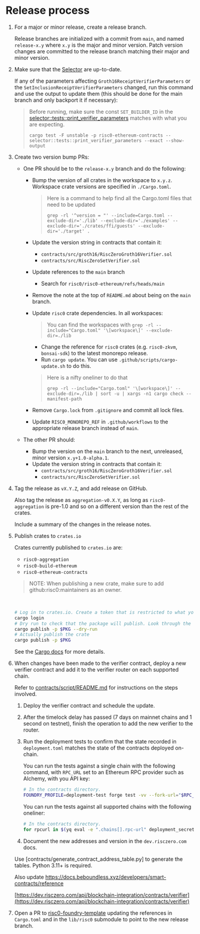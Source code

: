 # Release process

1. For a major or minor release, create a release branch.

   Release branches are initialized with a commit from `main`, and named `release-x.y` where `x.y` is the major and minor version.
   Patch version changes are committed to the release branch matching their major and minor version.

2. Make sure that the [Selector](./contracts/src/selector.rs) are up-to-date. 

   If any of the parameters affecting `Groth16ReceiptVerifierParameters` or the `SetInclusionReceiptVerifierParameters` changed, run this command and use the output to update them (this should be done for the main branch and only backport it if necessary):

   > Before running, make sure the const `SET_BUILDER_ID` in the [selector::tests::print_verifier_parameters](./contracts/src/selector.rs) matches with what you are expecting.
   >
   > ```
   > cargo test -F unstable -p risc0-ethereum-contracts -- selector::tests::print_verifier_parameters --exact --show-output
   > ```

3. Create two version bump PRs:

   * One PR should be to the `release-x.y` branch and do the following:

     <!-- TODO: Write a script (e.g. in Python) to automate as many of these steps as possible. -->
     * Bump the version of all crates in the workspace to `x.y.z`. Workspace crate versions are specified in `./Cargo.toml`.

       > Here is a command to help find all the Cargo.toml files that need to be updated
       >
       > ```
       > grep -rl '^version = "' --include=Cargo.toml --exclude-dir='./lib' --exclude-dir='./examples' --exclude-dir='./crates/ffi/guests' --exclude-dir='./target' .
       > ```

     * Update the version string in contracts that contain it:
       * `contracts/src/groth16/RiscZeroGroth16Verifier.sol`
       * `contracts/src/RiscZeroSetVerifier.sol`
     * Update references to the `main` branch
       * Search for `risc0/risc0-ethereum/refs/heads/main`
     * Remove the note at the top of `README.md` about being on the `main` branch.
     * Update `risc0` crate dependencies. In all workspaces:

         >  You can find the workspaces with `grep -rl --include="Cargo.toml" '\[workspace\]' --exclude-dir=./lib`

         * Change the reference for `risc0` crates (e.g. `risc0-zkvm`, `bonsai-sdk`) to the latest monorepo release.
         * Run `cargo update`. You can use `.github/scripts/cargo-update.sh` to do this.

         > Here is a nifty oneliner to do that
         >
         > ```
         > grep -rl --include="Cargo.toml" '\[workspace\]' --exclude-dir=./lib | sort -u | xargs -n1 cargo check --manifest-path
         > ```

     * Remove `Cargo.lock` from `.gitignore` and commit all lock files.
     * Update `RISC0_MONOREPO_REF` in `.github/workflows` to the appropriate release branch instead of `main`.

   * The other PR should:
     * Bump the version on the `main` branch to the next, unreleased, minor version `x.y+1.0-alpha.1`.
     * Update the version string in contracts that contain it:
       * `contracts/src/groth16/RiscZeroGroth16Verifier.sol`
       * `contracts/src/RiscZeroSetVerifier.sol`

4. Tag the release as `vX.Y.Z`, and add release on GitHub.

   Also tag the release as `aggregation-v0.X.Y`, as long as `risc0-aggregation` is pre-1.0 and so on a different version than the rest of the crates.

   Include a summary of the changes in the release notes.

5. Publish crates to `crates.io`

   Crates currently published to `crates.io` are:

   * `risc0-aggregation`
   * `risc0-build-ethereum`
   * `risc0-ethereum-contracts`

   > NOTE: When publishing a new crate, make sure to add github:risc0:maintainers as an owner.

   <br/>

   ```sh
   # Log in to crates.io. Create a token that is restricted to what you need to do (e.g. publish update) and set an expiry.
   cargo login
   # Dry run to check that the package will publish. Look through the output, e.g. at version numbers, to confirm it makes sense.
   cargo publish -p $PKG --dry-run
   # Actually publish the crate
   cargo publish -p $PKG
   ```

   See the [Cargo docs](https://doc.rust-lang.org/cargo/reference/publishing.html) for more details.

6. When changes have been made to the verifier contract, deploy a new verifier contract and add it to the verifier router on each supported chain.

   Refer to [contracts/script/README.md](./contracts/script/README.md) for instructions on the steps involved.

   1. Deploy the verifier contract and schedule the update.

   2. After the timelock delay has passed (7 days on mainnet chains and 1 second on testnet), finish the operation to add the new verifier to the router.

   3. Run the deployment tests to confirm that the state recorded in `deployment.toml` matches the state of the contracts deployed on-chain.

      You can run the tests against a single chain with the following command, with `RPC_URL` set to an Ethereum RPC provider such as Alchemy, with you API key:

      ```sh
      # In the contracts directory.
      FOUNDRY_PROFILE=deployment-test forge test -vv --fork-url="$RPC_URL"
      ```

      You can run the tests against all supported chains with the following oneliner:

      ```sh
      # In the contracts directory.
      for rpcurl in $(yq eval -e ".chains[].rpc-url" deployment_secrets.toml); do FOUNDRY_PROFILE=deployment-test forge test -vv --fork-url="$rpcurl"; done
      ```

   4. Document the new addresses and version in the `dev.risczero.com` docs.

     Use [contracts/generate_contract_address_table.py] to generate the tables. Python 3.11+ is required.

     Also update https://docs.beboundless.xyz/developers/smart-contracts/reference

     [https://dev.risczero.com/api/blockchain-integration/contracts/verifier](https://dev.risczero.com/api/blockchain-integration/contracts/verifier)

7. Open a PR to [risc0-foundry-template](https://github.com/risc0/risc0-foundry-template) updating the references in `Cargo.toml` and in the `lib/risc0` submodule to point to the new release branch.

